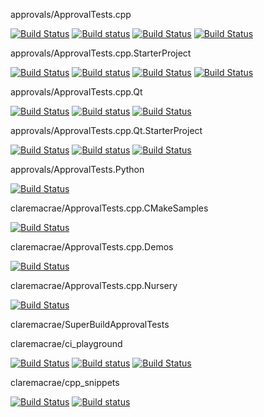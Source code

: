 
approvals/ApprovalTests.cpp

[![Build Status](https://travis-ci.org/approvals/ApprovalTests.cpp.svg?branch=master)](https://travis-ci.org/approvals/ApprovalTests.cpp/builds)
[![Build status](https://ci.appveyor.com/api/projects/status/lf3i76ije89oihi5/branch/master?svg=true)](https://ci.appveyor.com/project/isidore/approvaltests-cpp/branch/master)
[![Build Status](https://github.com/approvals/ApprovalTests.cpp/workflows/build/badge.svg?branch=master)](https://github.com/approvals/ApprovalTests.cpp/actions?query=branch%3Amaster+workflow%3Abuild)
[![Build Status](https://github.com/approvals/ApprovalTests.cpp/workflows/python-tests/badge.svg?branch=master)](https://github.com/approvals/ApprovalTests.cpp/actions?query=branch%3Amaster+workflow%3Apython-tests)

approvals/ApprovalTests.cpp.StarterProject

[![Build Status](https://travis-ci.org/approvals/ApprovalTests.cpp.StarterProject.svg?branch=master)](https://travis-ci.org/approvals/ApprovalTests.cpp.StarterProject/builds)
[![Build status](https://ci.appveyor.com/api/projects/status/qx0546k6ii57919w/branch/master?svg=true)](https://ci.appveyor.com/project/isidore/approvaltests-cpp-starterproject/branch/master)
[![Build Status](https://github.com/approvals/ApprovalTests.cpp.StarterProject/workflows/build/badge.svg?branch=master)](https://github.com/approvals/ApprovalTests.cpp.StarterProject/actions?query=branch%3Amaster+workflow%3Abuild)
[![Build Status](https://github.com/approvals/ApprovalTests.cpp.StarterProject/workflows/build_vs/badge.svg?branch=master)](https://github.com/approvals/ApprovalTests.cpp.StarterProject/actions?query=branch%3Amaster+workflow%3Abuild_vs)

approvals/ApprovalTests.cpp.Qt

[![Build Status](https://travis-ci.com/approvals/ApprovalTests.cpp.Qt.svg?branch=master)](https://travis-ci.com/approvals/ApprovalTests.cpp.Qt/builds)
[![Build status](https://ci.appveyor.com/api/projects/status/pf8et0nk1mdajskf/branch/master?svg=true)](https://ci.appveyor.com/project/isidore/approvaltests-cpp-qt/branch/master)
[![Build Status](https://github.com/approvals/ApprovalTests.cpp.Qt/workflows/build/badge.svg?branch=master)](https://github.com/approvals/ApprovalTests.cpp.Qt/actions?query=branch%3Amaster+workflow%3Abuild)

approvals/ApprovalTests.cpp.Qt.StarterProject

[![Build Status](https://travis-ci.com/approvals/ApprovalTests.cpp.Qt.StarterProject.svg?branch=master)](https://travis-ci.com/approvals/ApprovalTests.cpp.Qt.StarterProject/builds)
[![Build status](https://ci.appveyor.com/api/projects/status/tpitsul9axlv93uk/branch/master?svg=true)](https://ci.appveyor.com/project/isidore/approvaltests-cpp-qt-starterproject/branch/master)
[![Build Status](https://github.com/approvals/ApprovalTests.cpp.Qt.StarterProject/workflows/build/badge.svg?branch=master)](https://github.com/approvals/ApprovalTests.cpp.Qt.StarterProject/actions?query=branch%3Amaster+workflow%3Abuild)

approvals/ApprovalTests.Python

[![Build Status](https://github.com/approvals/ApprovalTests.Python/workflows/Test/badge.svg?branch=master)](https://github.com/approvals/ApprovalTests.Python/actions?query=branch%3Amaster+workflow%3ATest)

claremacrae/ApprovalTests.cpp.CMakeSamples

[![Build Status](https://github.com/claremacrae/ApprovalTests.cpp.CMakeSamples/workflows/build/badge.svg?branch=main)](https://github.com/claremacrae/ApprovalTests.cpp.CMakeSamples/actions?query=branch%3Amain+workflow%3Abuild)

claremacrae/ApprovalTests.cpp.Demos

[![Build Status](https://github.com/claremacrae/ApprovalTests.cpp.Demos/workflows/build/badge.svg?branch=main)](https://github.com/claremacrae/ApprovalTests.cpp.Demos/actions?query=branch%3Amain+workflow%3Abuild)

claremacrae/ApprovalTests.cpp.Nursery

[![Build Status](https://github.com/claremacrae/ApprovalTests.cpp.Nursery/workflows/build/badge.svg?branch=main)](https://github.com/claremacrae/ApprovalTests.cpp.Nursery/actions?query=branch%3Amain+workflow%3Abuild)

claremacrae/SuperBuildApprovalTests


claremacrae/ci_playground

[![Build Status](https://travis-ci.com/claremacrae/ci_playground.svg?branch=trunk)](https://travis-ci.com/claremacrae/ci_playground/builds)
[![Build status](https://ci.appveyor.com/api/projects/status/cbksrgvypq5vksy2/branch/trunk?svg=true)](https://ci.appveyor.com/project/claremacrae/ci-playground/branch/trunk)
[![Build Status](https://github.com/claremacrae/ci_playground/workflows/build/badge.svg?branch=trunk)](https://github.com/claremacrae/ci_playground/actions?query=branch%3Atrunk+workflow%3Abuild)

claremacrae/cpp_snippets

[![Build Status](https://travis-ci.com/claremacrae/cpp_snippets.svg?branch=main)](https://travis-ci.com/claremacrae/cpp_snippets/builds)
[![Build status](https://ci.appveyor.com/api/projects/status/hqf8xh615dyp3u4l/branch/main?svg=true)](https://ci.appveyor.com/project/claremacrae/cpp-snippets/branch/main)
